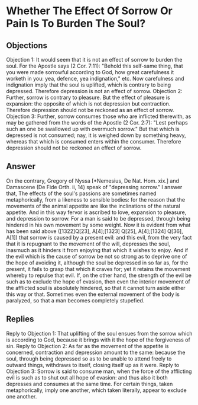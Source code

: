 # Whether The Effect Of Sorrow Or Pain Is To Burden The Soul?
## Objections
Objection 1: It would seem that it is not an effect of sorrow to burden the soul. For the Apostle says (2 Cor. 7:11): "Behold this self-same thing, that you were made sorrowful according to God, how great carefulness it worketh in you: yea, defence, yea indignation," etc. Now carefulness and indignation imply that the soul is uplifted, which is contrary to being depressed. Therefore depression is not an effect of sorrow.
Objection 2: Further, sorrow is contrary to pleasure. But the effect of pleasure is expansion: the opposite of which is not depression but contraction. Therefore depression should not be reckoned as an effect of sorrow.
Objection 3: Further, sorrow consumes those who are inflicted therewith, as may be gathered from the words of the Apostle (2 Cor. 2:7): "Lest perhaps such an one be swallowed up with overmuch sorrow." But that which is depressed is not consumed; nay, it is weighed down by something heavy, whereas that which is consumed enters within the consumer. Therefore depression should not be reckoned an effect of sorrow.
## Answer
On the contrary, Gregory of Nyssa [*Nemesius, De Nat. Hom. xix.] and Damascene (De Fide Orth. ii, 14) speak of "depressing sorrow."
I answer that, The effects of the soul's passions are sometimes named metaphorically, from a likeness to sensible bodies: for the reason that the movements of the animal appetite are like the inclinations of the natural appetite. And in this way fervor is ascribed to love, expansion to pleasure, and depression to sorrow. For a man is said to be depressed, through being hindered in his own movement by some weight. Now it is evident from what has been said above ([1322]Q[23], A[4];[1323] Q[25], A[4];[1324] Q[36], A[1]) that sorrow is caused by a present evil: and this evil, from the very fact that it is repugnant to the movement of the will, depresses the soul, inasmuch as it hinders it from enjoying that which it wishes to enjoy. And if the evil which is the cause of sorrow be not so strong as to deprive one of the hope of avoiding it, although the soul be depressed in so far as, for the present, it fails to grasp that which it craves for; yet it retains the movement whereby to repulse that evil. If, on the other hand, the strength of the evil be such as to exclude the hope of evasion, then even the interior movement of the afflicted soul is absolutely hindered, so that it cannot turn aside either this way or that. Sometimes even the external movement of the body is paralyzed, so that a man becomes completely stupefied.
## Replies
Reply to Objection 1: That uplifting of the soul ensues from the sorrow which is according to God, because it brings with it the hope of the forgiveness of sin.
Reply to Objection 2: As far as the movement of the appetite is concerned, contraction and depression amount to the same: because the soul, through being depressed so as to be unable to attend freely to outward things, withdraws to itself, closing itself up as it were.
Reply to Objection 3: Sorrow is said to consume man, when the force of the afflicting evil is such as to shut out all hope of evasion: and thus also it both depresses and consumes at the same time. For certain things, taken metaphorically, imply one another, which taken literally, appear to exclude one another.